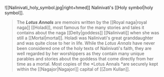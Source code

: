 ![[Nalinivati_holy_symbol.jpg|right+hmed]] 
 Nalinivati's [[Holy symbol|holy symbol]].
> The ***Lotus Annals*** are memoirs written by the [[Royal naga|royal naga]] [[Holadi]], most famous for the many stories and tales it contains about the naga [[Deity|goddess]] [[Nalinivati]] when she was still a [[Mortal|mortal]]. Holadi was Nalinivati's great granddaughter and was quite close to her in life. While the *Lotus Annals* have never been considered one of the holy texts of Nalinivati's faith, they are well regarded by her worshippers as they contain many unique parables and stories about the goddess that come directly from her time as a mortal. Most copies of the *Lotus Annals *are securely kept within the [[Nagajor|Nagajori]] capital of [[Zom Kullan]].







